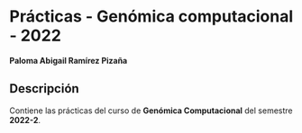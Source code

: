 # Prácticas - Genómica computacional - 2022

__Paloma Abigail Ramírez Pizaña__

## Descripción

Contiene las prácticas del curso de __Genómica Computacional__ del semestre __2022-2__.
